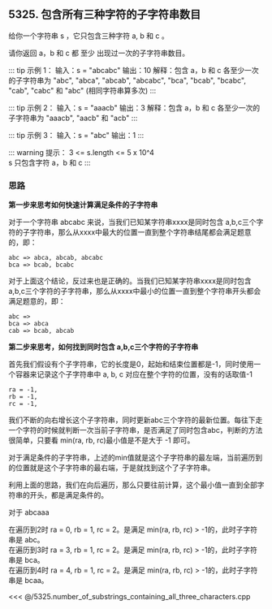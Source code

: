 ## 5325. 包含所有三种字符的子字符串数目

给你一个字符串 s ，它只包含三种字符 a, b 和 c 。

请你返回 a，b 和 c 都 至少 出现过一次的子字符串数目。

::: tip 示例 1：
输入：s = "abcabc"
输出：10
解释：包含 a，b 和 c 各至少一次的子字符串为 "abc", "abca", "abcab", "abcabc", "bca", "bcab", "bcabc", "cab", "cabc" 和 "abc" (相同字符串算多次)
:::

::: tip 示例 2：
输入：s = "aaacb"
输出：3
解释：包含 a，b 和 c 各至少一次的子字符串为 "aaacb", "aacb" 和 "acb"
:::

::: tip 示例 3：
输入：s = "abc"
输出：1
:::

::: warning 提示：
3 <= s.length <= 5 x 10^4 \
s 只包含字符 a，b 和 c 
:::

### 思路

**第一步来思考如何快速计算满足条件的子字符串**

对于一个字符串 abcabc 来说，当我们已知某字符串xxxx是同时包含 a,b,c三个字符的子字符串，那么从xxxx中最大的位置一直到整个字符串结尾都会满足题意的，即：

```
abc => abca, abcab, abcabc
bca => bcab, bcabc
```

对于上面这个结论，反过来也是正确的。当我们已知某字符串xxxx是同时包含 a,b,c三个字符的子字符串，那么从xxxx中最小的位置一直到整个字符串开头都会满足题意的，即：

```
abc => 
bca => abca
cab => bcab, abcab
```

**第二步来思考，如何找到同时包含 a,b,c三个字符的子字符串**

首先我们假设有个子字符串，它的长度是0，起始和结束位置都是-1，同时使用一个容器来记录这个子字符串中 a, b, c 对应在整个字符的位置，没有的话取值-1

```
ra = -1,
rb = -1,
rc = -1,
```

我们不断的向右增长这个子字符串，同时更新abc三个字符的最新位置。每往下走一个字符的时候就判断一次当前子字符串，是否满足了同时包含abc，判断的方法很简单，只要看 min(ra, rb, rc)最小值是不是大于 -1 即可。

对于满足条件的子字符串，上述的min值就是这个子字符串的最左端，当前遍历到的位置就是这个子字符串的最右端，于是就找到这个了子字符串。

利用上面的思路，我们在向后遍历，那么只要往前计算，这个最小值一直到全部字符串的开头，都是满足条件的。

对于 abcaaa

在遍历到2时 ra = 0, rb = 1, rc = 2。是满足 min(ra, rb, rc) > -1的，此时子字符串是 abc。 \
在遍历到3时 ra = 3, rb = 1, rc = 2。是满足 min(ra, rb, rc) > -1的，此时子字符串是 bca。 \
在遍历到4时 ra = 4, rb = 1, rc = 2。是满足 min(ra, rb, rc) > -1的，此时子字符串是 bcaa。

<<< @/5325.number_of_substrings_containing_all_three_characters.cpp








